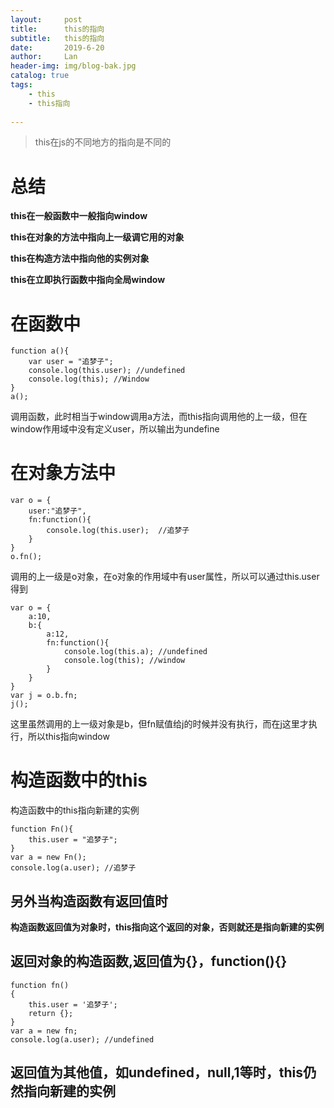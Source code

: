 ```yaml
---
layout:     post
title:      this的指向
subtitle:   this的指向
date:       2019-6-20
author:     Lan
header-img: img/blog-bak.jpg
catalog: true
tags:
    - this
    - this指向
    
---
```

>this在js的不同地方的指向是不同的

# 总结

**this在一般函数中一般指向window**

**this在对象的方法中指向上一级调它用的对象**

**this在构造方法中指向他的实例对象**

**this在立即执行函数中指向全局window**

# 在函数中

```
function a(){
    var user = "追梦子";
    console.log(this.user); //undefined
    console.log(this); //Window
}
a();

```
调用函数，此时相当于window调用a方法，而this指向调用他的上一级，但在window作用域中没有定义user，所以输出为undefine


# 在对象方法中

```
var o = {
    user:"追梦子",
    fn:function(){
        console.log(this.user);  //追梦子
    }
}
o.fn();
```
调用的上一级是o对象，在o对象的作用域中有user属性，所以可以通过this.user得到


```
var o = {
    a:10,
    b:{
        a:12,
        fn:function(){
            console.log(this.a); //undefined
            console.log(this); //window
        }
    }
}
var j = o.b.fn;
j();
```
这里虽然调用的上一级对象是b，但fn赋值给j的时候并没有执行，而在j这里才执行，所以this指向window

# 构造函数中的this

构造函数中的this指向新建的实例
```
function Fn(){
    this.user = "追梦子";
}
var a = new Fn();
console.log(a.user); //追梦子

```
## 另外当构造函数有返回值时

**构造函数返回值为对象时，this指向这个返回的对象，否则就还是指向新建的实例**

## 返回对象的构造函数,返回值为{}，function(){}
```
function fn()  
{  
    this.user = '追梦子';  
    return {};  
}
var a = new fn;  
console.log(a.user); //undefined
```

## 返回值为其他值，如undefined，null,1等时，this仍然指向新建的实例





